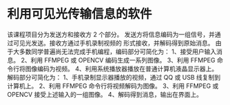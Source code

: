 # 利用可见光传输信息的软件
该课程项目分为发送方和接收方 2 个部分。 发送方将信息编码为一组信号，并通过可见光发送。接收方通过手机录制视频的 形式接收，并解码得到原始消息。 由于大多数同学普遍尚无法完成手机编程，编码部分可简化为： 1、接受用户输入消息。 2、利用 FFMPEG 或 OPENCV 编码生成一系列图像。 3、利用 FFMPEG 命令行将图像编码为视频。 4、利用系统播放器播放在普通计算机液晶显示器上。 解码部分可简化为： 1、手机录制显示器播放的视频，通过 QQ 或 USB 线复制到计算机上。 2、利用 FFMPEG 命令行将视频解码为图像。 3、利用 FFMPEG 或 OPENCV 接受上述输入的一组图像。 4、解码得到消息，输出在界面上。
